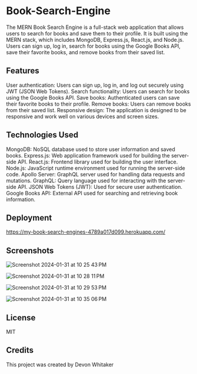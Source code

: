 # Book-Search-Engine

The MERN Book Search Engine is a full-stack web application that allows users to search for books and save them to their profile. It is built using the MERN stack, which includes MongoDB, Express.js, React.js, and Node.js. Users can sign up, log in, search for books using the Google Books API, save their favorite books, and remove books from their saved list.

## Features

User authentication: Users can sign up, log in, and log out securely using JWT (JSON Web Tokens).
Search functionality: Users can search for books using the Google Books API.
Save books: Authenticated users can save their favorite books to their profile.
Remove books: Users can remove books from their saved list.
Responsive design: The application is designed to be responsive and work well on various devices and screen sizes.

## Technologies Used

MongoDB: NoSQL database used to store user information and saved books.
Express.js: Web application framework used for building the server-side API.
React.js: Frontend library used for building the user interface.
Node.js: JavaScript runtime environment used for running the server-side code.
Apollo Server: GraphQL server used for handling data requests and mutations.
GraphQL: Query language used for interacting with the server-side API.
JSON Web Tokens (JWT): Used for secure user authentication.
Google Books API: External API used for searching and retrieving book information.

## Deployment

https://my-book-search-engines-4789a017d099.herokuapp.com/

## Screenshots

![Screenshot 2024-01-31 at 10 25 43 PM](https://github.com/Devon2731/Book-Search-Engine/assets/141438012/4335a01e-f1eb-4db7-af29-469f29c1e971)


![Screenshot 2024-01-31 at 10 28 11 PM](https://github.com/Devon2731/Book-Search-Engine/assets/141438012/3781adef-e125-4725-91d9-42f6331d664d)

![Screenshot 2024-01-31 at 10 29 53 PM](https://github.com/Devon2731/Book-Search-Engine/assets/141438012/7c720c14-cffb-49cc-8d75-856e3357e9ff)

![Screenshot 2024-01-31 at 10 35 06 PM](https://github.com/Devon2731/Book-Search-Engine/assets/141438012/745350e4-e50a-45c4-ad53-e17afe5545a5)

## License 
MIT

## Credits
This project was created by Devon Whitaker
